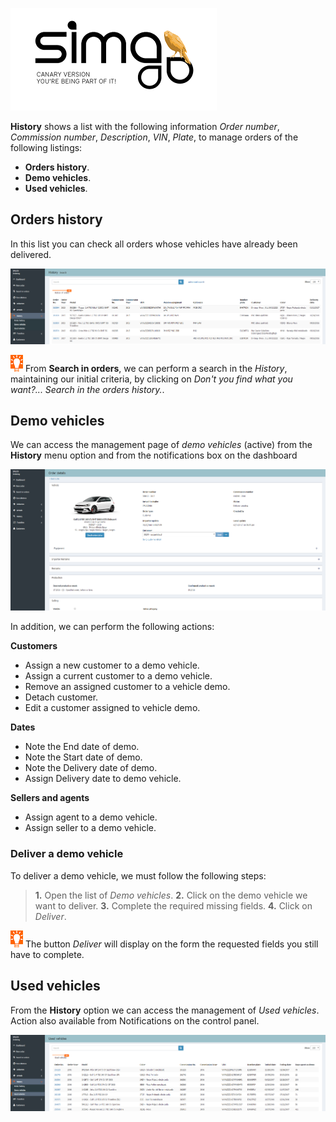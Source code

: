 ![Sima2 Canary version](Images/en-EN_simacanaryversionbn.png)  
  
**History** shows a  list with the following information _Order number_, _Commission number_, _Description_, _VIN_, _Plate_, to manage orders of the following listings:  
  
 - **Orders history**.  
 - **Demo vehicles**.  
 - **Used vehicles**.  

## Orders history

In this list you can check all orders whose vehicles have already been delivered.

![](Images/en-EN_Ordering_ManagingHistory.png)

![](Images/es-ES_idea.png) From **Search in orders**, we can perform a search in the _History_, maintaining our initial criteria, by clicking on _Don't you find what you want?... Search in the orders history._.

## Demo vehicles

We can access the management page of _demo vehicles_ (active) from the **History** menu option and from the notifications box on the dashboard

![](Images/en-EN_Ordering_DemoDetails.png)

In addition, we can perform the following actions:

**Customers**

 - Assign a new customer to a demo vehicle.  
 - Assign a current customer to a demo vehicle.  
 - Remove an assigned customer to a vehicle demo.  
 - Detach customer.  
 - Edit a customer assigned to vehicle demo.  

**Dates**  
  
 - Note the End date of demo.  
 - Note the Start date of demo.  
 - Note the Delivery date of demo. 
 - Assign Delivery date to demo vehicle.  


**Sellers and agents**  
  
 - Assign agent to a demo vehicle.   
 - Assign seller to a demo vehicle.  
   
### Deliver a demo vehicle

To deliver a demo vehicle, we must follow the following steps:  
>  **1.** Open the list of _Demo vehicles_.
 **2.** Click on the demo vehicle we want to deliver.
 **3.** Complete the required missing fields.
 **4.** Click on _Deliver_.

![](Images/es-ES_idea.png) The button _Deliver_ will display on the form the requested fields you still have to complete.

## Used vehicles

From the **History** option we can access the management of _Used vehicles_. Action also available from Notifications on the control panel.

![](Images/en-EN_Ordering_UsedVehicles.png)

